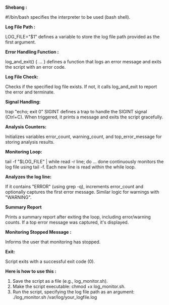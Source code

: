 **Shebang :**

#!/bin/bash specifies the interpreter to be used (bash shell).

**Log File Path :**

LOG_FILE="$1" defines a variable to store the log file path provided as the first argument.

**Error Handling Function :**

log_and_exit() { ... } defines a function that logs an error message and exits the script with an error code.

**Log File Check:**

Checks if the specified log file exists. If not, it calls log_and_exit to report the error and terminate.

**Signal Handling:**

trap "echo; exit 0" SIGINT defines a trap to handle the SIGINT signal (Ctrl+C). When triggered, it prints a message and exits the script gracefully.

**Analysis Counters:**

Initializes variables error_count, warning_count, and top_error_message for storing analysis results.

**Monitoring Loop:**

tail -f "$LOG_FILE" | while read -r line; do ... done continuously monitors the log file using tail -f. Each new line is read within the while loop.

**Analyzes the log line:**

If it contains "ERROR" (using grep -q), increments error_count and optionally captures the first error message.
Similar logic for warnings with "WARNING".

**Summary Report**

Prints a summary report after exiting the loop, including error/warning counts.
If a top error message was captured, it's displayed.

**Monitoring Stopped Message :**

Informs the user that monitoring has stopped.

**Exit:**

Script exits with a successful exit code (0).

**Here is how to use this :**
1. Save the script as a file (e.g., log_monitor.sh).
2. Make the script executable: chmod +x log_monitor.sh.
3. Run the script, specifying the log file path as an argument: ./log_monitor.sh /var/log/your_logfile.log

